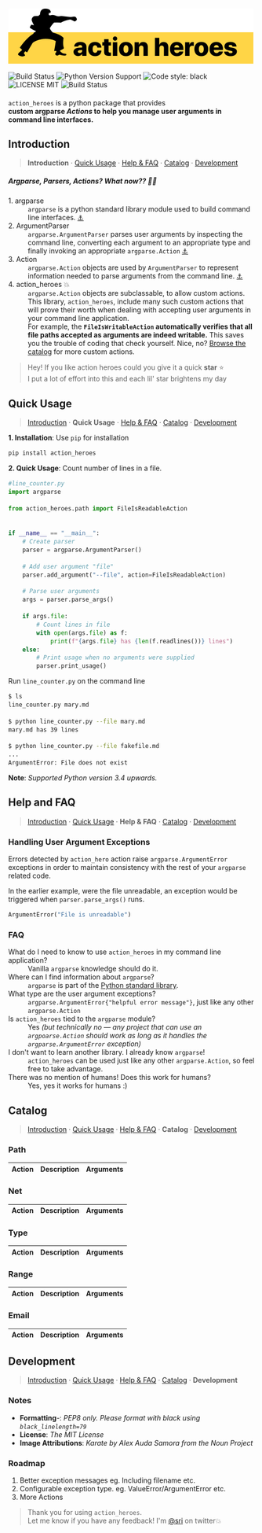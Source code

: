 [action_heroes_logo]: ./logo.svg
![Action Heroes Logo][action_heroes_logo]


![Build Status](https://camo.githubusercontent.com/550782da80dba216452e4f747237c0fee66e8510/68747470733a2f2f696d672e736869656c64732e696f2f636f766572616c6c732f636f766572616c6c732d636c69656e74732f636f766572616c6c732d707974686f6e2f6d61737465722e7376673f7374796c653d666c61742d737175617265)
![Python Version Support](https://camo.githubusercontent.com/718b0c250361d97af792b64d7499ea616a637acd/68747470733a2f2f696d672e736869656c64732e696f2f707970692f707976657273696f6e732f7079746573742d636f762e737667)
![Code style: black](https://img.shields.io/badge/code%20style-black-000000.svg)
![LICENSE MIT](https://img.shields.io/github/license/kadimisetty/vuri)
![Build Status](https://camo.githubusercontent.com/2dcdb388c206e4e3776ba9c61bbb1086160c3413/68747470733a2f2f7472617669732d63692e6f72672f736561746765656b2f66757a7a7977757a7a792e7376673f6272616e63683d6d6173746572)


####

`action_heroes` is a python package that provides  
__custom argparse _Actions_ to help you manage user arguments in command line interfaces.__


## Introduction
> __Introduction__ · [Quick Usage](#quick-usage) · [Help & FAQ](#help-and-faq) · [Catalog](#catalog) · [Development](#development)

##### _Argparse, Parsers, Actions? What now??_ 🤷‍♂️

<dl>

<dt>1. argparse</dt>
<dd><code>argparse</code> is a python standard library module used to build command line interfaces.
<a href="https://docs.python.org/3/library/argparse.html">⚓︎</a>
</dd>

<dt>2. ArgumentParser</dt>
<dd><code>argparse.ArgumentParser</code> parses user arguments by inspecting the command line, converting each argument to an appropriate type and finally invoking an appropriate <code>argparse.Action</code>
<a href="https://docs.python.org/3/library/argparse.html#argparse.ArgumentParser">⚓︎</a>
</dd>


<dt>3. Action</dt>
<dd><code>argparse.Action</code> objects are used by <code>ArgumentParser</code> to represent information needed to parse arguments from the command line.
<a href="https://docs.python.org/3/library/argparse.html#action">⚓︎</a>
</dd>


<dt>4. action_heroes 💥</dt>
<dd><code>argparse.Action</code> objects are subclassable, to allow custom actions. This library, <code>action_heroes</code>, include many such custom actions that will prove their worth when dealing with accepting user arguments in your command line application.</dd>

<dd>For example, the <strong><code>FileIsWritableAction</code> automatically verifies that all file paths accepted as arguments are indeed writable.</strong> This saves you the trouble of coding that check yourself. Nice, no? <a href="#catalog">Browse the catalog</a> for more custom actions.</dd>

</dl>

> Hey! If you like action heroes could you give it a quick __star__ ⭐️   
> I put a lot of effort into this and each lil' star brightens my day


## Quick Usage
> [Introduction](#introduction) · __Quick Usage__ · [Help & FAQ](#help-and-faq) · [Catalog](#catalog) · [Development](#development)

**1. Installation**: Use `pip` for installation

```python 
pip install action_heroes
```

**2. Quick Usage**: Count number of lines in a file. 

```python
#line_counter.py
import argparse

from action_heroes.path import FileIsReadableAction


if __name__ == "__main__":
    # Create parser
    parser = argparse.ArgumentParser()

    # Add user argument "file"
    parser.add_argument("--file", action=FileIsReadableAction)

    # Parse user arguments
    args = parser.parse_args()

    if args.file:
        # Count lines in file
        with open(args.file) as f:
            print(f"{args.file} has {len(f.readlines())} lines")
    else:
        # Print usage when no arguments were supplied
        parser.print_usage()
```

Run `line_counter.py` on the command line

```bash
$ ls
line_counter.py mary.md

$ python line_counter.py --file mary.md
mary.md has 39 lines

$ python line_counter.py --file fakefile.md
...
ArgumentError: File does not exist

```

**Note**: _Supported Python version 3.4 upwards._

## Help and FAQ
> [Introduction](#introduction) · [Quick Usage](#quick-usage) · __Help & FAQ__ · [Catalog](#catalog) · [Development](#development)

### Handling User Argument Exceptions
Errors detected by `action_hero` action raise `argparse.ArgumentError` exceptions in order to maintain consistency with the rest of your `argparse` related code.

In the earlier example, were the file unreadable, an exception would be triggered when `parser.parse_args()` runs.

```python
ArgumentError("File is unreadable")
```


### FAQ
<dl>
<dt>What do I need to know to use <code>action_heroes</code> in my command line application?</dt>
<dd>Vanilla <code>argparse</code> knowledge should do it.</dd>

<dt>Where can I find information about <code>argparse</code>?</dt>
<dd><code>argparse</code> is part of the <a href="https://docs.python.org/3.7/library/argparse.html#module-argparse">Python standard library</a>.</dd>

<dt>What type are the user argument exceptions?</dt>
<dd><code>argparse.ArgumentError{"helpful error message"}</code>, just like any other <code>argparse.Action</code></code></dd>

<dt>Is <code>action_heroes</code> tied to the <code>argparse</code> module?</dt>
<dd>Yes <em>(but technically no — any project that can use an <code>argpoarse.Action</code> should work as long as it handles the <code>argparse.ArgumentError</code> exception)</em></dd>

<dt>I don't want to learn another library. I already know <code>argparse</code>!</dt>
<dd><code>action_heroes</code> can be used just like any other <code>argparse.Action</code>, so feel free to take advantage.</dd>

<dt>There was no mention of humans! Does this work for humans?</dt>
<dd>Yes, yes it works for humans :)</dd>
</dl>


## Catalog
> [Introduction](#introduction) · [Quick Usage](#quick-usage) · [Help & FAQ](#help-and-faq) · __Catalog__ · [Development](#development)

### Path

| Action | Description | Arguments |
| --- | --- | --- |


### Net
| Action | Description | Arguments |
| --- | --- | --- |


### Type
| Action | Description | Arguments |
| --- | --- | --- |

### Range
| Action | Description | Arguments |
| --- | --- | --- |

### Email
| Action | Description | Arguments |
| --- | --- | --- |



## Development
> [Introduction](#introduction) · [Quick Usage](#quick-usage) · [Help & FAQ](#help-and-faq) · [Catalog](#catalog) · __Development__

### Notes
- __Formatting__-: _PEP8 only. Please format with  black using `black_linelength=79`_
- __License__: _The MIT License_
- __Image Attributions__: _Karate by Alex Auda Samora from the Noun Project_

### Roadmap
1. Better exception messages eg. Including filename etc.
2. Configurable exception type. eg. ValueError/ArgumentError etc.
3. More Actions

> Thank you for using `action_heroes`.  
> Let me know if you have any feedback! I'm [@sri](https://twitter.com/sri) on twitter💥